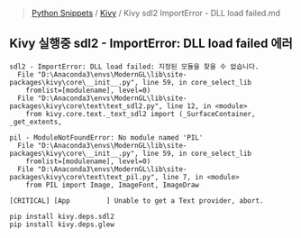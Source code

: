 > [Python Snippets](../README.md) / [Kivy](README.md) / Kivy sdl2 ImportError - DLL load failed.md
## Kivy 실행중 sdl2 - ImportError: DLL load failed 에러
```
sdl2 - ImportError: DLL load failed: 지정된 모듈을 찾을 수 없습니다.
  File "D:\Anaconda3\envs\ModernGL\lib\site-packages\kivy\core\__init__.py", line 59, in core_select_lib
    fromlist=[modulename], level=0)
  File "D:\Anaconda3\envs\ModernGL\lib\site-packages\kivy\core\text\text_sdl2.py", line 12, in <module>
    from kivy.core.text._text_sdl2 import (_SurfaceContainer, _get_extents,

pil - ModuleNotFoundError: No module named 'PIL'
  File "D:\Anaconda3\envs\ModernGL\lib\site-packages\kivy\core\__init__.py", line 59, in core_select_lib
    fromlist=[modulename], level=0)
  File "D:\Anaconda3\envs\ModernGL\lib\site-packages\kivy\core\text\text_pil.py", line 7, in <module>
    from PIL import Image, ImageFont, ImageDraw

[CRITICAL] [App         ] Unable to get a Text provider, abort.
```

```
pip install kivy.deps.sdl2
pip install kivy.deps.glew
```
